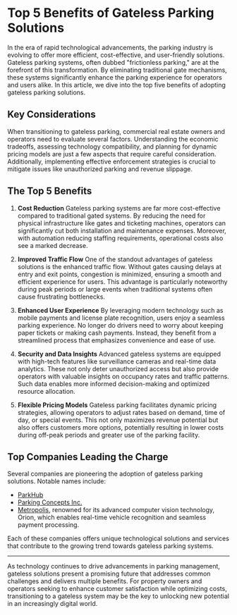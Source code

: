 # Top 5 Benefits of Gateless Parking Solutions

In the era of rapid technological advancements, the parking industry is evolving to offer more efficient, cost-effective, and user-friendly solutions. Gateless parking systems, often dubbed "frictionless parking," are at the forefront of this transformation. By eliminating traditional gate mechanisms, these systems significantly enhance the parking experience for operators and users alike. In this article, we dive into the top five benefits of adopting gateless parking solutions.

## Key Considerations

When transitioning to gateless parking, commercial real estate owners and operators need to evaluate several factors. Understanding the economic tradeoffs, assessing technology compatibility, and planning for dynamic pricing models are just a few aspects that require careful consideration. Additionally, implementing effective enforcement strategies is crucial to mitigate issues like unauthorized parking and revenue slippage.

## The Top 5 Benefits

1. **Cost Reduction**
   Gateless parking systems are far more cost-effective compared to traditional gated systems. By reducing the need for physical infrastructure like gates and ticketing machines, operators can significantly cut both installation and maintenance expenses. Moreover, with automation reducing staffing requirements, operational costs also see a marked decrease.

2. **Improved Traffic Flow**
   One of the standout advantages of gateless solutions is the enhanced traffic flow. Without gates causing delays at entry and exit points, congestion is minimized, ensuring a smooth and efficient experience for users. This advantage is particularly noteworthy during peak periods or large events when traditional systems often cause frustrating bottlenecks.

3. **Enhanced User Experience**
   By leveraging modern technology such as mobile payments and license plate recognition, users enjoy a seamless parking experience. No longer do drivers need to worry about keeping paper tickets or making cash payments. Instead, they benefit from a streamlined process that emphasizes convenience and ease of use.

4. **Security and Data Insights**
   Advanced gateless systems are equipped with high-tech features like surveillance cameras and real-time data analytics. These not only deter unauthorized access but also provide operators with valuable insights on occupancy rates and traffic patterns. Such data enables more informed decision-making and optimized resource allocation.

5. **Flexible Pricing Models**
   Gateless parking facilitates dynamic pricing strategies, allowing operators to adjust rates based on demand, time of day, or special events. This not only maximizes revenue potential but also offers customers more options, potentially resulting in lower costs during off-peak periods and greater use of the parking facility.

## Top Companies Leading the Charge

Several companies are pioneering the adoption of gateless parking solutions. Notable names include:

- [ParkHub](/dir/parkhub)
- [Parking Concepts Inc.](/dir/parking_concepts_inc)
- [Metropolis](/dir/metropolis), renowned for its advanced computer vision technology, Orion, which enables real-time vehicle recognition and seamless payment processing.

Each of these companies offers unique technological solutions and services that contribute to the growing trend towards gateless parking systems.

---

As technology continues to drive advancements in parking management, gateless solutions present a promising future that addresses common challenges and delivers multiple benefits. For property owners and operators seeking to enhance customer satisfaction while optimizing costs, transitioning to a gateless system may be the key to unlocking new potential in an increasingly digital world.